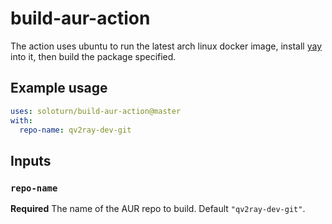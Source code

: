 # build-aur-action
The action uses ubuntu to run the latest arch linux docker
image, install [yay](https://github.com/Jguer/yay) into it,
then build the package specified.

## Example usage
```yaml
uses: soloturn/build-aur-action@master
with:
  repo-name: qv2ray-dev-git
```

## Inputs
### `repo-name`
**Required** The name of the AUR repo to build. Default `"qv2ray-dev-git"`.
